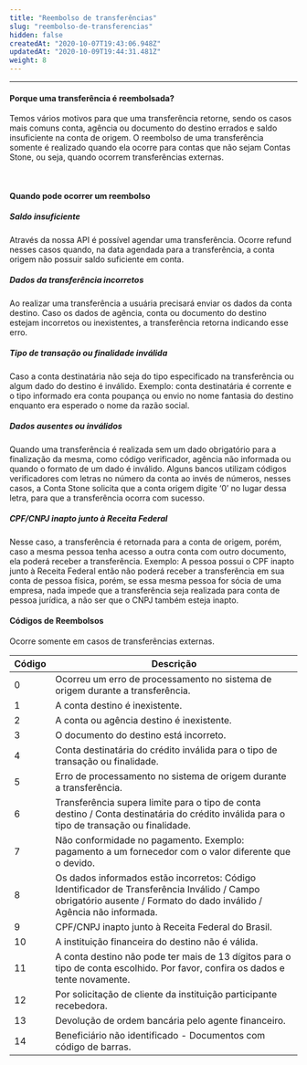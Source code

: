 ```yaml
---
title: "Reembolso de transferências"
slug: "reembolso-de-transferencias"
hidden: false
createdAt: "2020-10-07T19:43:06.948Z"
updatedAt: "2020-10-09T19:44:31.481Z"
weight: 8
---
```


---


#### **Porque uma transferência é reembolsada?**

Temos vários motivos para que uma transferência retorne, sendo os casos mais comuns conta, agência ou documento do destino errados e saldo insuficiente na conta de origem.
O reembolso de uma transferência somente é realizado quando ela ocorre para contas que não sejam Contas Stone, ou seja, quando ocorrem transferências externas.

<br>

#### **Quando pode ocorrer um reembolso**


##### **Saldo insuficiente**

Através da nossa API é possível agendar uma transferência. Ocorre refund nesses casos quando, na data agendada para a transferência, a conta origem não possuir saldo suficiente em conta.



##### **Dados da transferência incorretos**

Ao realizar uma transferência a usuária precisará enviar os dados da conta destino. Caso os dados de agência, conta ou documento do destino estejam incorretos ou inexistentes, a transferência retorna indicando esse erro.



##### **Tipo de transação ou finalidade inválida**

Caso a conta destinatária não seja do tipo especificado na transferência ou algum dado do destino é inválido. Exemplo: conta destinatária é corrente e o tipo informado era conta poupança ou envio no nome fantasia do destino enquanto era esperado o nome da razão social.



##### **Dados ausentes ou inválidos**

Quando uma transferência é realizada sem um dado obrigatório para a finalização da mesma, como código verificador, agência não informada ou quando o formato de um dado é inválido.
Alguns bancos utilizam códigos verificadores com letras no número da conta ao invés de números, nesses casos, a Conta Stone solicita que a conta origem digite ‘0’ no lugar dessa letra, para que a transferência ocorra com sucesso.



##### **CPF/CNPJ inapto junto à Receita Federal**

Nesse caso, a transferência é retornada para a conta de origem, porém, caso a mesma pessoa tenha acesso a outra conta com outro documento, ela poderá receber a transferência. Exemplo: A pessoa possui o CPF inapto junto à Receita Federal então não poderá receber a transferência em sua conta de pessoa física, porém, se essa mesma pessoa for sócia de uma empresa, nada impede que a transferência seja realizada para conta de pessoa jurídica, a não ser que o CNPJ também esteja inapto.




#### **Códigos de Reembolsos**

Ocorre somente em casos de transferências externas.

| Código                  | Descrição                                           | 
| ----------------------- | --------------------------------------------------- |
| 0                       | Ocorreu um erro de processamento no sistema de origem durante a transferência.
| 1                       | A conta destino é inexistente.
| 2                       | A conta ou agência destino é inexistente.
| 3                       | O documento do destino está incorreto.
| 4                       | Conta destinatária do crédito inválida para o tipo de transação ou finalidade.
| 5                       | Erro de processamento no sistema de origem durante a transferência.
| 6                       | Transferência supera limite para o tipo de conta destino / Conta destinatária do crédito inválida para o tipo de transação ou finalidade.
| 7                       | Não conformidade no pagamento. Exemplo: pagamento a um fornecedor com o valor diferente que o devido.
| 8                       | Os dados informados estão incorretos: Código Identificador de Transferência Inválido / Campo obrigatório ausente / Formato do dado inválido / Agência não informada.
| 9                       | CPF/CNPJ inapto junto à Receita Federal do Brasil.
| 10                      | A instituição financeira do destino não é válida.
| 11                      | A conta destino não pode ter mais de 13 dígitos para o tipo de conta escolhido. Por favor, confira os dados e tente novamente.
| 12                      | Por solicitação de cliente da instituição participante recebedora.
| 13                       | Devolução de ordem bancária pelo agente financeiro.
| 14                       | Beneficiário não identificado - Documentos com código de barras.